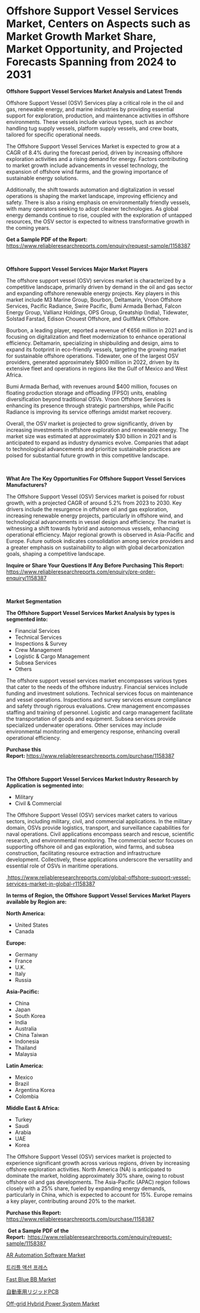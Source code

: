 <p><h1>Offshore Support Vessel Services Market, Centers on Aspects such as Market Growth Market Share, Market Opportunity, and Projected Forecasts Spanning from 2024 to 2031</h1></p><p><strong>Offshore Support Vessel Services Market Analysis and Latest Trends</strong></p>
<p><p>Offshore Support Vessel (OSV) Services play a critical role in the oil and gas, renewable energy, and marine industries by providing essential support for exploration, production, and maintenance activities in offshore environments. These vessels include various types, such as anchor handling tug supply vessels, platform supply vessels, and crew boats, tailored for specific operational needs.</p><p>The Offshore Support Vessel Services Market is expected to grow at a CAGR of 8.4% during the forecast period, driven by increasing offshore exploration activities and a rising demand for energy. Factors contributing to market growth include advancements in vessel technology, the expansion of offshore wind farms, and the growing importance of sustainable energy solutions. </p><p>Additionally, the shift towards automation and digitalization in vessel operations is shaping the market landscape, improving efficiency and safety. There is also a rising emphasis on environmentally friendly vessels, with many operators seeking to adopt cleaner technologies. As global energy demands continue to rise, coupled with the exploration of untapped resources, the OSV sector is expected to witness transformative growth in the coming years.</p></p>
<p><strong>Get a Sample PDF of the Report:&nbsp;</strong> <a href="https://www.reliableresearchreports.com/enquiry/request-sample/1158387">https://www.reliableresearchreports.com/enquiry/request-sample/1158387</a></p>
<p>&nbsp;</p>
<p><strong>Offshore Support Vessel Services Major Market Players</strong></p>
<p><p>The offshore support vessel (OSV) services market is characterized by a competitive landscape, primarily driven by demand in the oil and gas sector and expanding offshore renewable energy projects. Key players in this market include M3 Marine Group, Bourbon, Deltamarin, Vroon Offshore Services, Pacific Radiance, Swire Pacific, Bumi Armada Berhad, Falcon Energy Group, Vallianz Holdings, OPS Group, Greatship (India), Tidewater, Solstad Farstad, Edison Chouest Offshore, and GulfMark Offshore.</p><p>Bourbon, a leading player, reported a revenue of €656 million in 2021 and is focusing on digitalization and fleet modernization to enhance operational efficiency. Deltamarin, specializing in shipbuilding and design, aims to expand its footprint in eco-friendly vessels, targeting the growing market for sustainable offshore operations. Tidewater, one of the largest OSV providers, generated approximately $800 million in 2022, driven by its extensive fleet and operations in regions like the Gulf of Mexico and West Africa.</p><p>Bumi Armada Berhad, with revenues around $400 million, focuses on floating production storage and offloading (FPSO) units, enabling diversification beyond traditional OSVs. Vroon Offshore Services is enhancing its presence through strategic partnerships, while Pacific Radiance is improving its service offerings amidst market recovery.</p><p>Overall, the OSV market is projected to grow significantly, driven by increasing investments in offshore exploration and renewable energy. The market size was estimated at approximately $30 billion in 2021 and is anticipated to expand as industry dynamics evolve. Companies that adapt to technological advancements and prioritize sustainable practices are poised for substantial future growth in this competitive landscape.</p></p>
<p>&nbsp;</p>
<p><strong>What Are The Key Opportunities For Offshore Support Vessel Services Manufacturers?</strong></p>
<p><p>The Offshore Support Vessel (OSV) Services market is poised for robust growth, with a projected CAGR of around 5.2% from 2023 to 2030. Key drivers include the resurgence in offshore oil and gas exploration, increasing renewable energy projects, particularly in offshore wind, and technological advancements in vessel design and efficiency. The market is witnessing a shift towards hybrid and autonomous vessels, enhancing operational efficiency. Major regional growth is observed in Asia-Pacific and Europe. Future outlook indicates consolidation among service providers and a greater emphasis on sustainability to align with global decarbonization goals, shaping a competitive landscape.</p></p>
<p><strong>Inquire or Share Your Questions If Any Before Purchasing This Report:</strong> <a href="https://www.reliableresearchreports.com/enquiry/pre-order-enquiry/1158387">https://www.reliableresearchreports.com/enquiry/pre-order-enquiry/1158387</a></p>
<p>&nbsp;</p>
<p><strong>Market Segmentation</strong></p>
<p><strong>The Offshore Support Vessel Services Market Analysis by types is segmented into:</strong></p>
<p><ul><li>Financial Services</li><li>Technical Services</li><li>Inspections & Survey</li><li>Crew Management</li><li>Logistic & Cargo Management</li><li>Subsea Services</li><li>Others</li></ul></p>
<p><p>The offshore support vessel services market encompasses various types that cater to the needs of the offshore industry. Financial services include funding and investment solutions. Technical services focus on maintenance and vessel operations. Inspections and survey services ensure compliance and safety through rigorous evaluations. Crew management encompasses staffing and training of personnel. Logistic and cargo management facilitate the transportation of goods and equipment. Subsea services provide specialized underwater operations. Other services may include environmental monitoring and emergency response, enhancing overall operational efficiency.</p></p>
<p><strong>Purchase this Report:&nbsp;</strong><a href="https://www.reliableresearchreports.com/purchase/1158387">https://www.reliableresearchreports.com/purchase/1158387</a></p>
<p>&nbsp;</p>
<p><strong>The Offshore Support Vessel Services Market Industry Research by Application is segmented into:</strong></p>
<p><ul><li>Military</li><li>Civil & Commercial</li></ul></p>
<p><p>The Offshore Support Vessel (OSV) services market caters to various sectors, including military, civil, and commercial applications. In the military domain, OSVs provide logistics, transport, and surveillance capabilities for naval operations. Civil applications encompass search and rescue, scientific research, and environmental monitoring. The commercial sector focuses on supporting offshore oil and gas exploration, wind farms, and subsea construction, facilitating resource extraction and infrastructure development. Collectively, these applications underscore the versatility and essential role of OSVs in maritime operations.</p></p>
<p><a href="https://www.reliableresearchreports.com/global-offshore-support-vessel-services-market-in-global-r1158387">&nbsp;https://www.reliableresearchreports.com/global-offshore-support-vessel-services-market-in-global-r1158387</a></p>
<p><strong>In terms of Region, the Offshore Support Vessel Services Market Players available by Region are:</strong></p>
<p>
    <p> <strong> North America: </strong>
        <ul>
            <li>United States</li>
            <li>Canada</li>
        </ul>
        </p> 
    <p> <strong> Europe: </strong>
        <ul>
            <li>Germany</li>
            <li>France</li>
            <li>U.K.</li>
            <li>Italy</li>
            <li>Russia</li>
        </ul>
        </p> 
    <p> <strong> Asia-Pacific: </strong>
        <ul>
            <li>China</li>
            <li>Japan</li>
            <li>South Korea</li>
            <li>India</li>
            <li>Australia</li>
            <li>China Taiwan</li>
            <li>Indonesia</li>
            <li>Thailand</li>
            <li>Malaysia</li>
        </ul>
        </p> 
    <p> <strong> Latin America: </strong>
        <ul>
            <li>Mexico</li>
            <li>Brazil</li>
            <li>Argentina Korea</li>
            <li>Colombia</li>
        </ul>
        </p> 
    <p> <strong> Middle East & Africa: </strong>
        <ul>
            <li>Turkey</li>
            <li>Saudi</li>
            <li>Arabia</li>
            <li>UAE</li>
            <li>Korea</li>
        </ul>
    </p>
    </p>
<p><p>The Offshore Support Vessel (OSV) services market is projected to experience significant growth across various regions, driven by increasing offshore exploration activities. North America (NA) is anticipated to dominate the market, holding approximately 30% share, owing to robust offshore oil and gas developments. The Asia-Pacific (APAC) region follows closely with a 25% share, fueled by expanding energy demands, particularly in China, which is expected to account for 15%. Europe remains a key player, contributing around 20% to the market.</p></p>
<p><strong>Purchase this Report: </strong><a href="https://www.reliableresearchreports.com/purchase/1158387">https://www.reliableresearchreports.com/purchase/1158387</a></p>
<p>&nbsp;<strong>Get a Sample PDF of the Report:&nbsp;&nbsp;</strong><a href="https://www.reliableresearchreports.com/enquiry/request-sample/1158387">https://www.reliableresearchreports.com/enquiry/request-sample/1158387</a></p>
<p><strong></strong></p>
<p><p><a href="https://www.linkedin.com/pulse/ar-automation-software-market-trends-regional-insights-forecasted-iyb3f?trackingId=qlLAQxsAQfK62lHT954GcQ%3D%3D">AR Automation Software Market</a></p><p><a href="https://medium.com/@vlcostes/triple-action-press-market-%EC%9D%98-%EA%B8%80%EB%A1%9C%EB%B2%8C-%EC%8B%9C%EC%9E%A5-%EA%B0%9C%EC%9A%94%EB%8A%94-%EC%A0%84-%EC%84%B8%EA%B3%84-%EB%B0%8F-%EC%A3%BC%EC%9A%94-%EC%8B%9C%EC%9E%A5%EC%9D%98-%EC%82%B0%EC%97%85%EC%97%90-%EC%98%81%ED%96%A5%EC%9D%84-%EB%AF%B8%EC%B9%98%EB%8A%94-%EC%A3%BC%EC%9A%94-%ED%8A%B8%EB%A0%8C%EB%93%9C%EC%97%90-%EB%8C%80%ED%95%9C-%EB%8F%85%ED%8A%B9%ED%95%9C-%EA%B4%80%EC%A0%90%EC%9D%84-%EC%A0%9C%EA%B3%B5%ED%95%A9%EB%8B%88%EB%8B%A4-b4ceb42c617b">트리플 액션 프레스</a></p><p><a href="https://issuu.com/reportprime-2/docs/fast-blue-bb-market-size-2030.pptx_5860107366601b">Fast Blue BB Market</a></p><p><a href="https://medium.com/@royfoote921/automotive-rigid-pcb-market-%E3%81%AE%E3%82%B0%E3%83%AD%E3%83%BC%E3%83%90%E3%83%AB%E5%B8%82%E5%A0%B4%E6%A6%82%E8%A6%81%E3%81%AF-%E4%B8%96%E7%95%8C%E3%81%8A%E3%82%88%E3%81%B3%E4%B8%BB%E8%A6%81%E5%B8%82%E5%A0%B4%E3%81%AB%E3%81%8A%E3%81%91%E3%82%8B%E6%A5%AD%E7%95%8C%E3%81%AB%E5%BD%B1%E9%9F%BF%E3%82%92%E4%B8%8E%E3%81%88%E3%82%8B%E4%B8%BB%E8%A6%81%E3%81%AA%E3%83%88%E3%83%AC%E3%83%B3%E3%83%89%E3%81%AB%E3%81%A4%E3%81%84%E3%81%A6-%E7%8B%AC%E8%87%AA%E3%81%AE%E8%A6%96%E7%82%B9%E3%82%92%E6%8F%90%E4%BE%9B%E3%81%97%E3%81%BE%E3%81%99-5e16ffd90390">自動車用リジッドPCB</a></p><p><a href="https://github.com/KamrulHadi87/Market-Research-Report-List-1/blob/main/off-grid-hybrid-power-system-market.md">Off-grid Hybrid Power System Market</a></p></p>